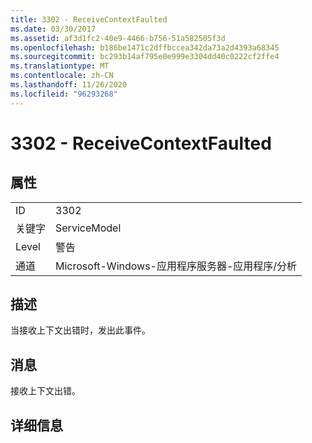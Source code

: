 ```yaml
---
title: 3302 - ReceiveContextFaulted
ms.date: 03/30/2017
ms.assetid: af3d1fc2-40e9-4466-b756-51a582505f3d
ms.openlocfilehash: b186be1471c2dffbccea342da73a2d4393a68345
ms.sourcegitcommit: bc293b14af795e0e999e3304dd40c0222cf2ffe4
ms.translationtype: MT
ms.contentlocale: zh-CN
ms.lasthandoff: 11/26/2020
ms.locfileid: "96293268"
---
```

# <a name="3302---receivecontextfaulted"></a>3302 - ReceiveContextFaulted

## <a name="properties"></a>属性  
  
|||  
|-|-|  
|ID|3302|  
|关键字|ServiceModel|  
|Level|警告|  
|通道|Microsoft-Windows-应用程序服务器-应用程序/分析|  
  
## <a name="description"></a>描述  

 当接收上下文出错时，发出此事件。  
  
## <a name="message"></a>消息  

 接收上下文出错。  
  
## <a name="details"></a>详细信息
